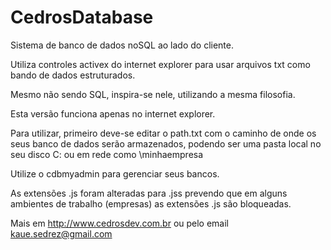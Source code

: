 # CedrosDatabase
Sistema de banco de dados noSQL ao lado do cliente.

Utiliza controles activex do internet explorer para usar arquivos txt como bando de dados estruturados.

Mesmo não sendo SQL, inspira-se nele, utilizando a mesma filosofia.

Esta versão funciona apenas no internet explorer.

Para utilizar, primeiro deve-se editar o path.txt com o caminho de onde os seus banco de dados serão armazenados, podendo ser uma pasta local no seu disco C: ou em rede como \\minhaempresa

Utilize o cdbmyadmin para gerenciar seus bancos.

As extensões .js foram alteradas para .jss prevendo que em alguns ambientes de trabalho (empresas) as extensões .js são bloqueadas.

Mais em http://www.cedrosdev.com.br ou pelo email kaue.sedrez@gmail.com
